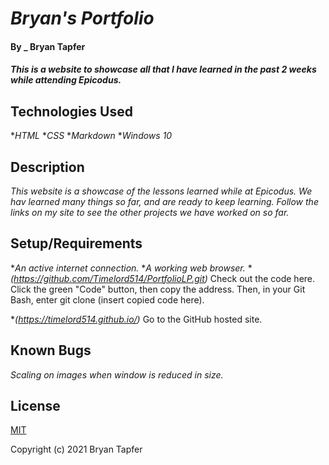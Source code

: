 # _Bryan's Portfolio_

#### By _ **Bryan Tapfer**

#### _This is a website to showcase all that I have learned in the past 2 weeks while attending Epicodus._

## Technologies Used

*_HTML_
*_CSS_
*_Markdown_
*_Windows 10_

## Description

_This website is a showcase of the lessons learned while at Epicodus. We hav learned many things so far, and are ready to keep learning. Follow the links on my site to see the other projects we have worked on so far._

## Setup/Requirements

*_An active internet connection._
*_A working web browser._
*_(https://github.com/Timelord514/PortfolioLP.git)_ Check out the code here.
Click the green "Code" button, then copy the address.
Then, in your Git Bash, enter git clone (insert copied code here).

*_(https://timelord514.github.io/)_ Go to the GitHub hosted site.

## Known Bugs

_Scaling on images when window is reduced in size._

## License

[MIT](https://github.com/aws/mit-0)

Copyright (c) 2021 Bryan Tapfer
